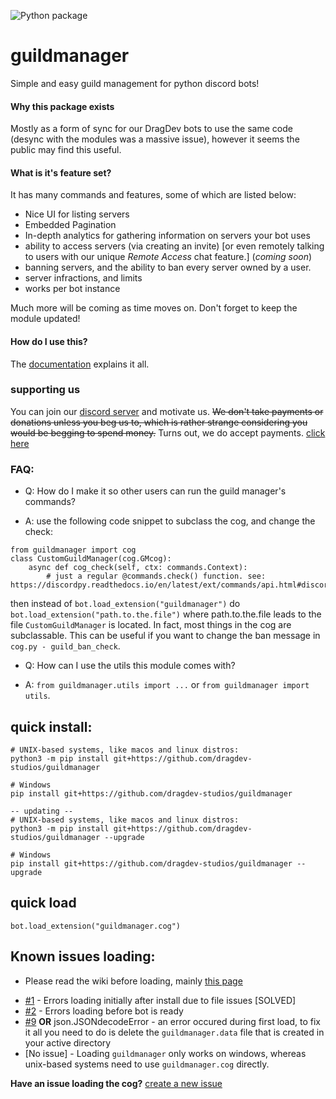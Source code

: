![Python package](https://github.com/dragdev-studios/guildmanager/workflows/Python%20package/badge.svg)
# guildmanager
Simple and easy guild management for python discord bots!

#### Why this package exists
Mostly as a form of sync for our DragDev bots to use the same code (desync with the modules was a massive issue), however it seems the public 
may find this useful.

#### What is it's feature set?
It has many commands and features, some of which are listed below:
  - Nice UI for listing servers
  - Embedded Pagination
  - In-depth analytics for gathering information on servers your bot uses
  - ability to access servers (via creating an invite) [or even remotely talking to users with our unique *Remote Access* chat feature.] (*coming soon*)
  - banning servers, and the ability to ban every server owned by a user.
  - server infractions, and limits
  - works per bot instance
  
 Much more will be coming as time moves on. Don't forget to keep the module updated!
 

#### How do I use this?
The [documentation](https://docs.dragdev.xyz/gm) explains it all.

### supporting us
You can join our [discord server](https://beta.dragdev.xyz/r/server.html) and motivate us. ~~We don't take payments or donations unless you beg us to, which is 
rather strange considering you would be begging to spend money.~~
Turns out, we do accept payments. [click here](https://beta.dragdev.xyz/donate.html)

### FAQ:
- Q: How do I make it so other users can run the guild manager's commands?
* A: use the following code snippet to subclass the cog, and change the check:
```
from guildmanager import cog
class CustomGuildManager(cog.GMcog):
    async def cog_check(self, ctx: commands.Context):
        # just a regular @commands.check() function. see: https://discordpy.readthedocs.io/en/latest/ext/commands/api.html#discord.ext.commands.check
```
then instead of `bot.load_extension("guildmanager")` do `bot.load_extension("path.to.the.file")` where path.to.the.file leads to the file `CustomGuildManager` is located.
In fact, most things in the cog are subclassable. This can be useful if you want to change the ban message in `cog.py - guild_ban_check`.

- Q: How can I use the utils this module comes with?
* A: `from guildmanager.utils import ...` or `from guildmanager import utils`.
## quick install:
```
# UNIX-based systems, like macos and linux distros:
python3 -m pip install git+https://github.com/dragdev-studios/guildmanager

# Windows
pip install git+https://github.com/dragdev-studios/guildmanager

-- updating --
# UNIX-based systems, like macos and linux distros:
python3 -m pip install git+https://github.com/dragdev-studios/guildmanager --upgrade

# Windows
pip install git+https://github.com/dragdev-studios/guildmanager --upgrade
```
## quick load
```
bot.load_extension("guildmanager.cog")
```

## Known issues loading:
* Please read the wiki before loading, mainly [this page](https://github.com/dragdev-studios/guildmanager/wiki/Loading-before-bot-is-ready%3F)
- [#1](https://github.com/dragdev-studios/guildmanager/issues/1) - Errors loading initially after install due to file issues [SOLVED]
- [#2](https://github.com/dragdev-studios/guildmanager/issues/2) - Errors loading before bot is ready
- [#9](https://github.com/dragdev-studios/guildmanager/issues/9) **OR** json.JSONdecodeError - an error occured during first load, to fix it all you need to do is delete the `guildmanager.data` file that is created in your active directory
- [No issue] - Loading `guildmanager` only works on windows, whereas unix-based systems need to use `guildmanager.cog` directly.


**Have an issue loading the cog?** [create a new issue](https://https://github.com/dragdev-studios/guildmanager/issues/new)
